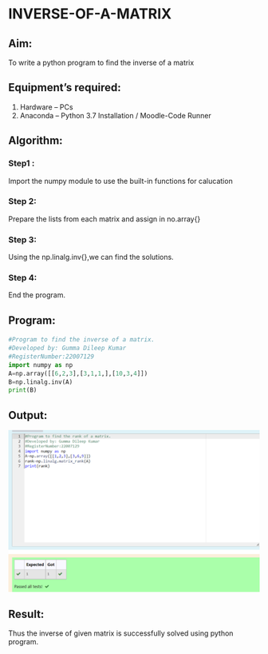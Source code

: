 # INVERSE-OF-A-MATRIX
## Aim:
To write a python program to find the inverse of a matrix
## Equipment’s required:
1. 	Hardware – PCs
2. 	Anaconda – Python 3.7 Installation / Moodle-Code Runner
## Algorithm:
### Step1 : 
Import the numpy module to use the built-in functions for calucation
### Step 2: 
Prepare the lists from each matrix and assign in no.array{}
### Step 3:
Using the np.linalg.inv{},we can find the solutions. 
### Step 4:
End the program. 

## Program:
```python
#Program to find the inverse of a matrix.
#Developed by: Gumma Dileep Kumar
#RegisterNumber:22007129
import numpy as np
A=np.array([[6,2,3],[3,1,1,],[10,3,4]])
B=np.linalg.inv(A)
print(B)
```
## Output:
![MODEL](/inverse_output.png)
## Result:
Thus the inverse of given matrix is successfully solved using python program.

